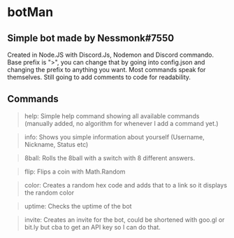 # botMan

## Simple bot made by Nessmonk#7550
Created in Node.JS with Discord.Js, Nodemon and Discord commando.
Base prefix is ">", you can change that by going into config.json and changing the prefix to anything you want.
Most commands speak for themselves. Still going to add comments to code for readability.

## Commands

>help: Simple help command showing all available commands (manually added, no algorithm for whenever I add a command yet.)

>info: Shows you simple information about yourself (Username, Nickname, Status etc)

>8ball: Rolls the 8ball with a switch with 8 different answers.

>flip: Flips a coin with Math.Random 

>color: Creates a random hex code and adds that to a link so it displays the random color

>uptime: Checks the uptime of the bot

>invite: Creates an invite for the bot, could be shortened with goo.gl or bit.ly but cba to get an API key so I can do that.
